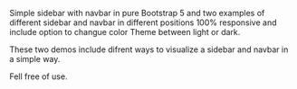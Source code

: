 Simple sidebar with navbar in pure Bootstrap 5 and two examples of different sidebar and navbar in different positions 100% responsive and include option to changue color Theme between light or dark.

These two demos include difrent ways to visualize a sidebar and navbar in a simple way.

Fell free of use.

